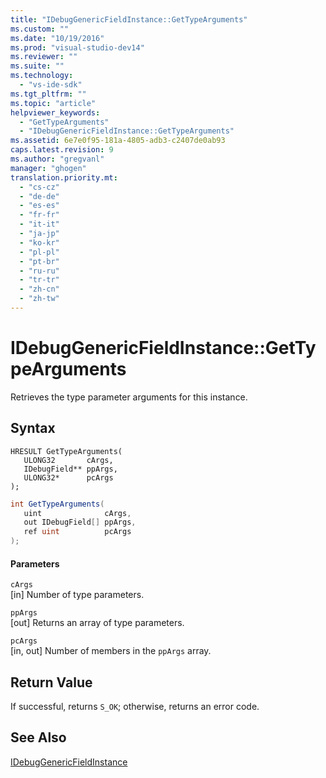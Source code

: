 ```yaml
---
title: "IDebugGenericFieldInstance::GetTypeArguments"
ms.custom: ""
ms.date: "10/19/2016"
ms.prod: "visual-studio-dev14"
ms.reviewer: ""
ms.suite: ""
ms.technology: 
  - "vs-ide-sdk"
ms.tgt_pltfrm: ""
ms.topic: "article"
helpviewer_keywords: 
  - "GetTypeArguments"
  - "IDebugGenericFieldInstance::GetTypeArguments"
ms.assetid: 6e7e0f95-181a-4805-adb3-c2407de0ab93
caps.latest.revision: 9
ms.author: "gregvanl"
manager: "ghogen"
translation.priority.mt: 
  - "cs-cz"
  - "de-de"
  - "es-es"
  - "fr-fr"
  - "it-it"
  - "ja-jp"
  - "ko-kr"
  - "pl-pl"
  - "pt-br"
  - "ru-ru"
  - "tr-tr"
  - "zh-cn"
  - "zh-tw"
---
```

# IDebugGenericFieldInstance::GetTypeArguments
Retrieves the type parameter arguments for this instance.  
  
## Syntax  
  
```cpp#  
HRESULT GetTypeArguments(  
   ULONG32       cArgs,  
   IDebugField** ppArgs,  
   ULONG32*      pcArgs  
);  
```  
  
```c#  
int GetTypeArguments(  
   uint              cArgs,  
   out IDebugField[] ppArgs,  
   ref uint          pcArgs  
);  
```  
  
#### Parameters  
 `cArgs`  
 [in] Number of type parameters.  
  
 `ppArgs`  
 [out] Returns an array of type parameters.  
  
 `pcArgs`  
 [in, out] Number of members in the `ppArgs` array.  
  
## Return Value  
 If successful, returns `S_OK`; otherwise, returns an error code.  
  
## See Also  
 [IDebugGenericFieldInstance](../extensibility-debugger-reference/idebuggenericfieldinstance.md)